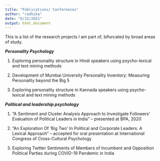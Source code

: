 ```yaml
---
title: "Publications/ Conferences"
author: "radhika"
date: "6/12/2021"
output: html_document
---
```

This is a list of the research projects I am part of, bifurcated by broad areas of study. 

_**Personality Psychology**_

1. Exploring personality structure in Hindi speakers using psycho-lexical and text mining methods

2. Development of Mumbai University Personality Inventory: Measuring Personality beyond the Big 5 

3. Exploring personality structure in Kannada speakers using psycho-lexical and text mining methods


_**Political and leadership psychology**_

1. “A Sentiment and Cluster Analysis Approach to Investigate Followers’ Evaluation of Political Leaders in India” – presented at BPA, 2020

2. “An Exploration Of ‘Big Two’ In Political and Corporate Leaders: A Lexical Approach” – accepted for oral presentation at International Congress of Cross-Cultural Psychology

3. Exploring Twitter Sentiments of Members of Incumbent and Opposition Political Parties during COVID-19 Pandemic in India
